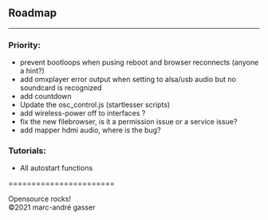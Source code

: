 ## Roadmap
**********

### Priority:

- prevent bootloops when pusing reboot and browser reconnects (anyone a hint?)
- add omxplayer error output when setting to alsa/usb audio but no soundcard is recognized
- add countdown
- Update the osc_control.js (startlesser scripts)
- add wireless-power off to interfaces ?
- fix the new filebrowser, is it a permission issue or a service issue?
- add mapper hdmi audio, where is the bug?


### Tutorials: <br />

- All autostart functions <br />



=======================<br />

Opensource rocks! <br />
©2021 marc-andré gasser

